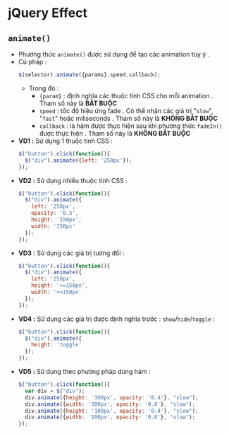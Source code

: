 # jQuery Effect
## **`animate()`**
- Phương thức `animate()` được sử dụng để tạo các animation tùy ý .
- Cú pháp :
    ```js
    $(selector).animate({params},speed,callback);
    ```
    - Trong đó : 
        - `{param}` : định nghĩa các thuộc tính CSS cho mỗi animation . Tham số này là **BẮT BUỘC**
        - `speed` : tốc độ hiệu ứng fade . Có thể nhận các giá trị "`slow`", "`fast`" hoặc miliseconds . Tham số này là **KHÔNG BẮT BUỘC**
        - `callback` : là hàm được thực hiện sau khi phương thức `fadeIn()` được thực hiện . Tham số này là **KHÔNG BẮT BUỘC**
- **VD1 :** Sử dụng 1 thuộc tính CSS :
    ```js
    $("button").click(function(){
      $("div").animate({left: '250px'});
    }); 
    ```
- **VD2 :** Sử dụng nhiều thuộc tính CSS :
    ```js
    $("button").click(function(){
      $("div").animate({
        left: '250px',
        opacity: '0.5',
        height: '150px',
        width: '150px'
      });
    }); 
    ```
- **VD3 :** Sử dụng các giá trị tương đối :
    ```js
    $("button").click(function(){
      $("div").animate({
        left: '250px',
        height: '+=150px',
        width: '+=150px'
      });
    }); 
    ```
- **VD4 :** Sử dụng các giá trị được định nghĩa trước : `show`/`hide`/`toggle` :
    ```js
    $("button").click(function(){
      $("div").animate({
        height: 'toggle'
      });
    }); 
    ```
- **VD5 :** Sử dụng theo phương pháp dùng hàm :
    ```js
    $("button").click(function(){
      var div = $("div");
      div.animate({height: '300px', opacity: '0.4'}, "slow");
      div.animate({width: '300px', opacity: '0.8'}, "slow");
      div.animate({height: '100px', opacity: '0.4'}, "slow");
      div.animate({width: '100px', opacity: '0.8'}, "slow");
    }); 
    ```